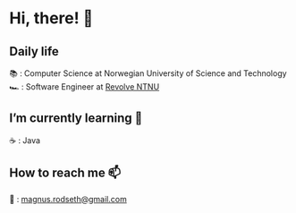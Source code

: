 # Hi, there! 👋

## Daily life
📚 : Computer Science at Norwegian University of Science and Technology
🏎 : Software Engineer at [Revolve NTNU](https://www.revolve.no/)

## I’m currently learning 🌱
☕️ : Java

## How to reach me 📫
📧 : magnus.rodseth@gmail.com
